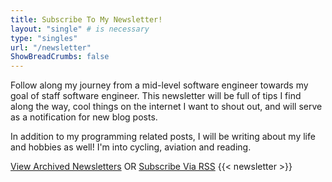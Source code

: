 ```yaml
---
title: Subscribe To My Newsletter!
layout: "single" # is necessary
type: "singles"
url: "/newsletter"
ShowBreadCrumbs: false
---
```

Follow along my journey from a mid-level software engineer towards my goal of staff software engineer. 
This newsletter will be full of tips I find along the way, cool things on the internet I want to shout out, and will serve as a notification for new blog posts.

In addition to my programming related posts, I will be writing about my life and hobbies as well! I'm into cycling, aviation and reading.

[View Archived Newsletters](https://buttondown.email/JeremyWinterberg/archive) OR [Subscribe Via RSS](https://buttondown.email/JeremyWinterberg/rss)
{{< newsletter >}}
